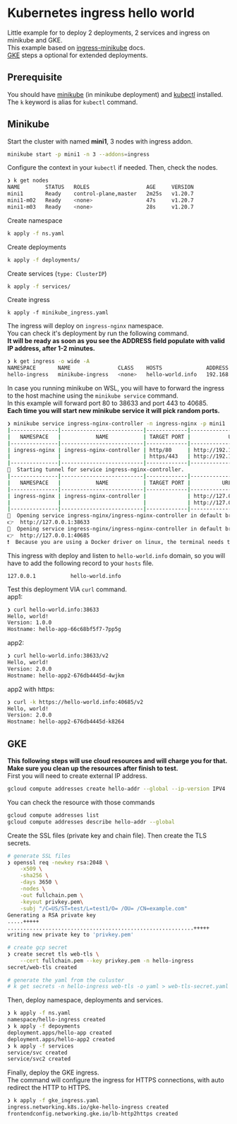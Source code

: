 # Kubernetes ingress hello world

Little example for to deploy 2 deployments, 2 services and ingress on minikube and GKE.  
This example based on [ingress-minikube](https://kubernetes.io/docs/tasks/access-application-cluster/ingress-minikube/) docs.  
[GKE](https://cloud.google.com/kubernetes-engine) steps a optional for extended deployments.


## Prerequisite
You should have [minikube](https://minikube.sigs.k8s.io/docs/start/) (in minikube deployment) and [kubectl](https://kubernetes.io/docs/tasks/tools/install-kubectl-linux/) installed.  
The `k` keyword is alias for `kubectl` command.

## Minikube
Start the cluster with named **mini1**, 3 nodes with ingress addon.
```bash
minikube start -p mini1 -n 3 --addons=ingress
```
Configure the context in your `kubectl` if needed. Then, check the nodes.
```bash
❯ k get nodes
NAME        STATUS   ROLES                  AGE     VERSION
mini1       Ready    control-plane,master   2m25s   v1.20.7
mini1-m02   Ready    <none>                 47s     v1.20.7
mini1-m03   Ready    <none>                 28s     v1.20.7
```

Create namespace
```bash
k apply -f ns.yaml
```

Create deployments
```bash
k apply -f deployments/
```

Create services (`type: ClusterIP`)
```bash
k apply -f services/
```

Create ingress
```
k apply -f minikube_ingress.yaml
```
The ingress will deploy on `ingress-nginx` namespace.  
You can check it's deployment by run the following command.  
**It will be ready as soon as you see the ADDRESS field populate with valid IP address, after 1-2 minutes.**
```bash
❯ k get ingress -o wide -A
NAMESPACE       NAME               CLASS    HOSTS              ADDRESS        PORTS   AGE
hello-ingress   minikube-ingress   <none>   hello-world.info   192.168.49.2   80      30s
```


In case you running minikube on WSL, you will have to forward the ingress to the host machine using the `minikube service` command.  
In this example will forward port 80 to 38633 and port 443 to 40685.  
**Each time you will start new minikube service it will pick random ports.**
```bash
❯ minikube service ingress-nginx-controller -n ingress-nginx -p mini1
|---------------|--------------------------|-------------|---------------------------|
|   NAMESPACE   |           NAME           | TARGET PORT |            URL            |
|---------------|--------------------------|-------------|---------------------------|
| ingress-nginx | ingress-nginx-controller | http/80     | http://192.168.49.2:31566 |
|               |                          | https/443   | http://192.168.49.2:32583 |
|---------------|--------------------------|-------------|---------------------------|
🏃  Starting tunnel for service ingress-nginx-controller.
|---------------|--------------------------|-------------|------------------------|
|   NAMESPACE   |           NAME           | TARGET PORT |          URL           |
|---------------|--------------------------|-------------|------------------------|
| ingress-nginx | ingress-nginx-controller |             | http://127.0.0.1:38633 |
|               |                          |             | http://127.0.0.1:40685 |
|---------------|--------------------------|-------------|------------------------|
🎉  Opening service ingress-nginx/ingress-nginx-controller in default browser...
👉  http://127.0.0.1:38633
🎉  Opening service ingress-nginx/ingress-nginx-controller in default browser...
👉  http://127.0.0.1:40685
❗  Because you are using a Docker driver on linux, the terminal needs to be open to run it.
```
This ingress with deploy and listen to `hello-world.info` domain, so you will have to add the following record to your `hosts` file.
```
127.0.0.1			hello-world.info
```
Test this deployment VIA `curl` command.  
app1:
```bash
❯ curl hello-world.info:38633
Hello, world!
Version: 1.0.0
Hostname: hello-app-66c68bf5f7-7pp5g
```
app2:
```bash
❯ curl hello-world.info:38633/v2
Hello, world!
Version: 2.0.0
Hostname: hello-app2-676db4445d-4wjkm
```
app2 with https:
```bash
❯ curl -k https://hello-world.info:40685/v2
Hello, world!
Version: 2.0.0
Hostname: hello-app2-676db4445d-k8264
```

## GKE
**This following steps will use cloud resources and will charge you for that. Make sure you clean up the resources after finish to test.**  
First you will need to create external IP address.
```bash
gcloud compute addresses create hello-addr --global --ip-version IPV4
```

You can check the resource with those commands
```bash
gcloud compute addresses list
gcloud compute addresses describe hello-addr --global
```

Create the SSL files (private key and chain file). Then create the TLS secrets.
```bash
# generate SSL files
❯ openssl req -newkey rsa:2048 \
    -x509 \
    -sha256 \
    -days 3650 \
    -nodes \
    -out fullchain.pem \
    -keyout privkey.pem\
    -subj "/C=US/ST=test/L=test1/O= /OU= /CN=example.com"
Generating a RSA private key
.....+++++
...........................................................+++++
writing new private key to 'privkey.pem'

# create gcp secret
❯ create secret tls web-tls \
    --cert fullchain.pem --key privkey.pem -n hello-ingress
secret/web-tls created

# generate the yaml from the culuster
# k get secrets -n hello-ingress web-tls -o yaml > web-tls-secret.yaml
```

Then, deploy namespace, deployments and services.
```bash
❯ k apply -f ns.yaml
namespace/hello-ingress created
❯ k apply -f depoyments
deployment.apps/hello-app created
deployment.apps/hello-app2 created
❯ k apply -f services
service/svc created
service/svc2 created
```

Finally, deploy the GKE ingress.  
The command will configure the ingress for HTTPS connections, with auto redirect the HTTP to HTTPS.
```bash
❯ k apply -f gke_ingress.yaml
ingress.networking.k8s.io/gke-hello-ingress created
frontendconfig.networking.gke.io/lb-http2https created
```